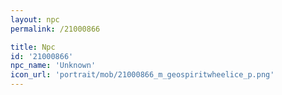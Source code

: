 ```yaml
---
layout: npc
permalink: /21000866

title: Npc
id: '21000866'
npc_name: 'Unknown'
icon_url: 'portrait/mob/21000866_m_geospiritwheelice_p.png'
---
```

